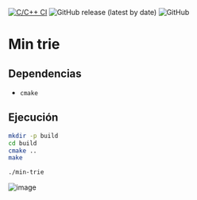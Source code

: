 [![C/C++ CI](https://github.com/otreblan/ada-proyecto-min-trie/workflows/C/C++%20CI/badge.svg)](https://github.com/otreblan/ada-proyecto-min-trie/actions?query=workflow%3A%22C%2FC%2B%2B+CI%22)
![GitHub release (latest by date)](https://img.shields.io/github/v/release/otreblan/ada-proyecto-min-trie?logo=github)
![GitHub](https://img.shields.io/github/license/otreblan/ada-proyecto-min-trie?logo=gnu)

# Min trie

## Dependencias

* `cmake`

## Ejecución
``` bash
mkdir -p build
cd build
cmake ..
make

./min-trie
```

![image](https://user-images.githubusercontent.com/39320840/124138398-3bc3f600-da4c-11eb-9402-eeffdacbc080.png)

